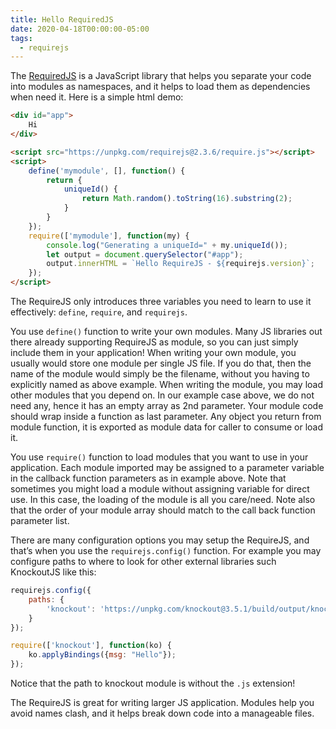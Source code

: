 ```yaml
---
title: Hello RequiredJS
date: 2020-04-18T00:00:00-05:00
tags:
  - requirejs
---
```


The [RequiredJS](https://requirejs.org/) is a JavaScript library that helps you separate your code into modules as namespaces, and it helps to load them as dependencies when need it. Here is a simple html demo:

```html
<div id="app">
    Hi
</div>

<script src="https://unpkg.com/requirejs@2.3.6/require.js"></script>
<script>
    define('mymodule', [], function() {
        return {
            uniqueId() {
                return Math.random().toString(16).substring(2);
            }
        }
    });
    require(['mymodule'], function(my) {
        console.log("Generating a uniqueId=" + my.uniqueId());
        let output = document.querySelector("#app");
        output.innerHTML = `Hello RequireJS - ${requirejs.version}`;
    });
</script>
```

The RequireJS only introduces three variables you need to learn to use it effectively: `define`, `require`, and `requirejs`.

You use `define()` function to write your own modules. Many JS libraries out there already supporting RequireJS as module, so you can just simply include them in your application! When writing your own module, you usually would store one module per single JS file. If you do that, then the name of the module would simply be the filename, without you having to explicitly named as above example. When writing the module, you may load other modules that you depend on. In our example case above, we do not need any, hence it has an empty array as 2nd parameter. Your module code should wrap inside a function as last parameter. Any object you return from module function, it is exported as module data for caller to consume or load it.

You use `require()` function to load modules that you want to use in your application. Each module imported may be assigned to a parameter variable in the callback function parameters as in example above. Note that sometimes you might load a module without assigning variable for direct use. In this case, the loading of the module is all you care/need. Note also that the order of your module array should match to the call back function parameter list.

There are many configuration options you may setup the RequireJS, and that’s when you use the `requirejs.config()` function. For example you may configure paths to where to look for other external libraries such KnockoutJS like this:

```js
requirejs.config({
	paths: {
		'knockout': 'https://unpkg.com/knockout@3.5.1/build/output/knockout-latest'
	}
});

require(['knockout'], function(ko) {
	ko.applyBindings({msg: "Hello"});
});
```

Notice that the path to knockout module is without the `.js` extension!

The RequireJS is great for writing larger JS application. Modules help you avoid names clash, and it helps break down code into a manageable files.
